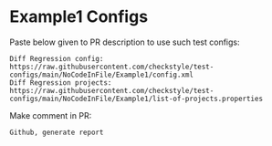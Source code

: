 # Example1 Configs
Paste below given to PR description to use such test configs:
```
Diff Regression config: https://raw.githubusercontent.com/checkstyle/test-configs/main/NoCodeInFile/Example1/config.xml
Diff Regression projects: https://raw.githubusercontent.com/checkstyle/test-configs/main/NoCodeInFile/Example1/list-of-projects.properties
```
Make comment in PR:
```
Github, generate report
```

